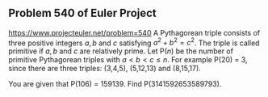 ## Problem 540 of Euler Project 
https://www.projecteuler.net/problem=540
A Pythagorean triple consists of three positive integers $a, b$ and $c$ satisfying $a^2+b^2=c^2$.
The triple is called primitive if $a, b$ and $c$ are relatively prime.
Let P($n$) be the number of primitive Pythagorean triples with $a < b < c \le n$.
For example P(20) = 3, since there are three triples: (3,4,5), (5,12,13) and (8,15,17).


You are given that P(106) = 159139.
Find P(3141592653589793).